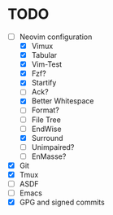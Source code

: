 # TODO

- [ ] Neovim configuration
	- [x] Vimux
	- [x] Tabular
	- [x] Vim-Test
	- [x] Fzf?
	- [x] Startify
	- [ ] Ack?
	- [x] Better Whitespace
	- [ ] Format?
	- [ ] File Tree
	- [ ] EndWise
	- [x] Surround
	- [ ] Unimpaired?
	- [ ] EnMasse?
- [x] Git
- [x] Tmux
- [ ] ASDF
- [ ] Emacs
- [x] GPG and signed commits

